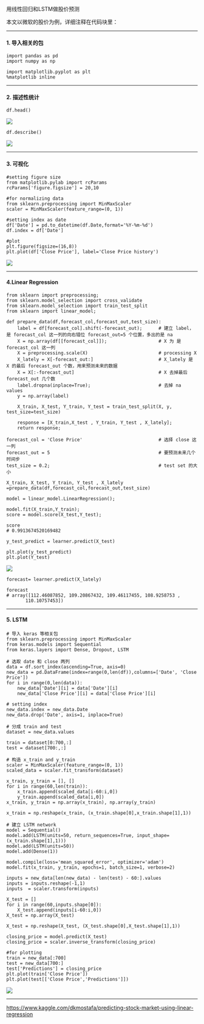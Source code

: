用线性回归和LSTM做股价预测

本文以微软的股价为例，详细注释在代码块里：

---

#### 1. 导入相关的包

```
import pandas as pd
import numpy as np

import matplotlib.pyplot as plt
%matplotlib inline
```

---

#### 2. 描述性统计

```
df.head()
```

![](https://upload-images.jianshu.io/upload_images/1667471-5ec994aeef0e072d.png?imageMogr2/auto-orient/strip%7CimageView2/2/w/1240)

```
df.describe()
```

![](https://upload-images.jianshu.io/upload_images/1667471-c6faa29eebfcc3fd.png?imageMogr2/auto-orient/strip%7CimageView2/2/w/1240)

---

#### 3. 可视化

```
#setting figure size
from matplotlib.pylab import rcParams
rcParams['figure.figsize'] = 20,10

#for normalizing data
from sklearn.preprocessing import MinMaxScaler
scaler = MinMaxScaler(feature_range=(0, 1))

#setting index as date
df['Date'] = pd.to_datetime(df.Date,format='%Y-%m-%d')
df.index = df['Date']

#plot
plt.figure(figsize=(16,8))
plt.plot(df['Close Price'], label='Close Price history')
```

![](https://upload-images.jianshu.io/upload_images/1667471-4267bc3a2418c933.png?imageMogr2/auto-orient/strip%7CimageView2/2/w/1240)

---

#### 4.Linear Regression

```
from sklearn import preprocessing;
from sklearn.model_selection import cross_validate
from sklearn.model_selection import train_test_split
from sklearn import linear_model;

def prepare_data(df,forecast_col,forecast_out,test_size):
    label = df[forecast_col].shift(-forecast_out);      # 建立 label，是 forecast_col 这一列的向右错位 forecast_out=5 个位置，多出的是 na
    X = np.array(df[[forecast_col]]);                   # X 为 是 forecast_col 这一列
    X = preprocessing.scale(X)                          # processing X
    X_lately = X[-forecast_out:]                        # X_lately 是 X 的最后 forecast_out 个数，用来预测未来的数据
    X = X[:-forecast_out]                               # X 去掉最后 forecast_out 几个数
    label.dropna(inplace=True);                         # 去掉 na values
    y = np.array(label)                                
    
    X_train, X_test, Y_train, Y_test = train_test_split(X, y, test_size=test_size) 

    response = [X_train,X_test , Y_train, Y_test , X_lately];
    return response;

forecast_col = 'Close Price'                            # 选择 close 这一列
forecast_out = 5                                        # 要预测未来几个时间步 
test_size = 0.2;                                        # test set 的大小

X_train, X_test, Y_train, Y_test , X_lately =prepare_data(df,forecast_col,forecast_out,test_size)

model = linear_model.LinearRegression();              

model.fit(X_train,Y_train);
score = model.score(X_test,Y_test);

score        
# 0.9913674520169482

y_test_predict = learner.predict(X_test)

plt.plot(y_test_predict)
plt.plot(Y_test)
```

![](https://upload-images.jianshu.io/upload_images/1667471-dad52de5773ad37a.png?imageMogr2/auto-orient/strip%7CimageView2/2/w/1240)

```
forecast= learner.predict(X_lately)

forecast
# array([112.46087852, 109.20867432, 109.46117455, 108.9258753 ,
       110.10757453])
```

---

#### 5. LSTM

```
# 导入 keras 等相关包
from sklearn.preprocessing import MinMaxScaler
from keras.models import Sequential
from keras.layers import Dense, Dropout, LSTM

# 选取 date 和 close 两列
data = df.sort_index(ascending=True, axis=0)
new_data = pd.DataFrame(index=range(0,len(df)),columns=['Date', 'Close Price'])
for i in range(0,len(data)):
    new_data['Date'][i] = data['Date'][i]
    new_data['Close Price'][i] = data['Close Price'][i]

# setting index
new_data.index = new_data.Date
new_data.drop('Date', axis=1, inplace=True)

# 分成 train and test
dataset = new_data.values

train = dataset[0:700,:]
test = dataset[700:,:]

# 构造 x_train and y_train
scaler = MinMaxScaler(feature_range=(0, 1))
scaled_data = scaler.fit_transform(dataset)

x_train, y_train = [], []
for i in range(60,len(train)):
    x_train.append(scaled_data[i-60:i,0])
    y_train.append(scaled_data[i,0])
x_train, y_train = np.array(x_train), np.array(y_train)

x_train = np.reshape(x_train, (x_train.shape[0],x_train.shape[1],1))

# 建立 LSTM network
model = Sequential()
model.add(LSTM(units=50, return_sequences=True, input_shape=(x_train.shape[1],1)))
model.add(LSTM(units=50))
model.add(Dense(1))

model.compile(loss='mean_squared_error', optimizer='adam')
model.fit(x_train, y_train, epochs=1, batch_size=1, verbose=2)

inputs = new_data[len(new_data) - len(test) - 60:].values
inputs = inputs.reshape(-1,1)
inputs  = scaler.transform(inputs)

X_test = []
for i in range(60,inputs.shape[0]):
    X_test.append(inputs[i-60:i,0])
X_test = np.array(X_test)

X_test = np.reshape(X_test, (X_test.shape[0],X_test.shape[1],1))

closing_price = model.predict(X_test)
closing_price = scaler.inverse_transform(closing_price)

#for plotting
train = new_data[:700]
test = new_data[700:]
test['Predictions'] = closing_price
plt.plot(train['Close Price'])
plt.plot(test[['Close Price','Predictions']])
```

![](https://upload-images.jianshu.io/upload_images/1667471-f14e720747326ace.png?imageMogr2/auto-orient/strip%7CimageView2/2/w/1240)


---

https://www.kaggle.com/dkmostafa/predicting-stock-market-using-linear-regression